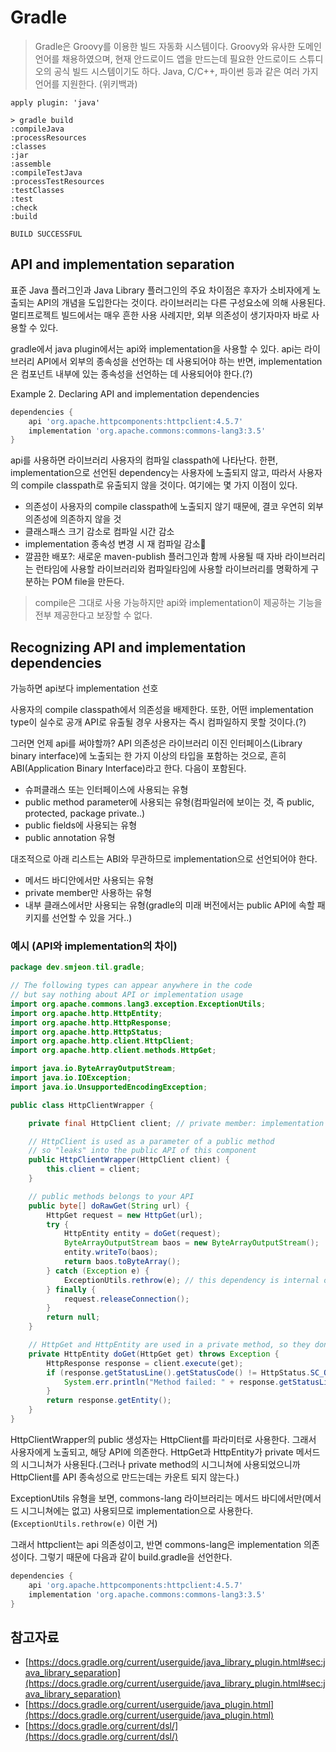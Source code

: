 # Gradle

> Gradle은 Groovy를 이용한 빌드 자동화 시스템이다. Groovy와 유사한 도메인 언어를 채용하였으며, 현재 안드로이드 앱을 만드는데 필요한 안드로이드 스튜디오의 공식 빌드 시스템이기도 하다. Java, C/C++, 파이썬 등과 같은 여러 가지 언어를 지원한다. (위키백과)

`apply plugin: 'java'`

```shell
> gradle build
:compileJava
:processResources
:classes
:jar
:assemble
:compileTestJava
:processTestResources
:testClasses
:test
:check
:build

BUILD SUCCESSFUL
```

## API and implementation separation

표준 Java 플러그인과 Java Library 플러그인의 주요 차이점은 후자가 소비자에게 노출되는 API의 개념을 도입한다는 것이다. 라이브러리는 다른 구성요소에 의해 사용된다. 멀티프로젝트 빌드에서는 매우 흔한 사용 사례지만, 외부 의존성이 생기자마자 바로 사용할 수 있다.

gradle에서 java plugin에서는 api와 implementation을 사용할 수 있다. api는 라이브러리 API에서 외부의 종속성을 선언하는 데 사용되어야 하는 반면, implementation은 컴포넌트 내부에 있는 종속성을 선언하는 데 사용되어야 한다.(?)

Example 2. Declaring API and implementation dependencies

```groovy
dependencies {
    api 'org.apache.httpcomponents:httpclient:4.5.7'
    implementation 'org.apache.commons:commons-lang3:3.5'
}
```

api를 사용하면 라이브러리 사용자의 컴파일 classpath에 나타난다. 한편, implementation으로 선언된 dependency는 사용자에 노출되지 않고, 따라서 사용자의 compile classpath로 유출되지 않을 것이다. 여기에는 몇 가지 이점이 있다.

- 의존성이 사용자의 compile classpath에 노출되지 않기 때문에, 결코 우연히 외부 의존성에 의존하지 않을 것
- 클래스패스 크기 감소로 컴파일 시간 감소
- implementation 종속성 변경 시 재 컴파일 감소
- 깔끔한 배포?: 새로운 maven-publish 플러그인과 함께 사용될 때 자바 라이브러리는 런타임에 사용할 라이브러리와 컴파일타임에 사용할 라이브러리를 명확하게 구분하는 POM file을 만든다.

> compile은 그대로 사용 가능하지만 api와 implementation이 제공하는 기능을 전부 제공한다고 보장할 수 없다.

## Recognizing API and implementation dependencies

가능하면 api보다 implementation 선호

사용자의 compile classpath에서 의존성을 배제한다. 또한, 어떤 implementation type이 실수로 공개 API로 유출될 경우 사용자는 즉시 컴파일하지 못할 것이다.(?)

그러면 언제 api를 써야할까? API 의존성은 라이브러리 이진 인터페이스(Library binary interface)에 노출되는 한 가지 이상의 타입을 포함하는 것으로, 흔히 ABI(Application Binary Interface)라고 한다. 다음이 포함된다.

- 슈퍼클래스 또는 인터페이스에 사용되는 유형
- public method parameter에 사용되는 유형(컴파일러에 보이는 것, 즉 public, protected, package private..)
- public fields에 사용되는 유형
- public annotation 유형

대조적으로 아래 리스트는 ABI와 무관하므로 implementation으로 선언되어야 한다.

- 메서드 바디안에서만 사용되는 유형
- private member만 사용하는 유형
- 내부 클래스에서만 사용되는 유형(gradle의 미래 버전에서는 public API에 속할 패키지를 선언할 수 있을 거다..)

### 예시 (API와 implementation의 차이)

```java
package dev.smjeon.til.gradle;

// The following types can appear anywhere in the code
// but say nothing about API or implementation usage
import org.apache.commons.lang3.exception.ExceptionUtils;
import org.apache.http.HttpEntity;
import org.apache.http.HttpResponse;
import org.apache.http.HttpStatus;
import org.apache.http.client.HttpClient;
import org.apache.http.client.methods.HttpGet;

import java.io.ByteArrayOutputStream;
import java.io.IOException;
import java.io.UnsupportedEncodingException;

public class HttpClientWrapper {

    private final HttpClient client; // private member: implementation details

    // HttpClient is used as a parameter of a public method
    // so "leaks" into the public API of this component
    public HttpClientWrapper(HttpClient client) {
        this.client = client;
    }

    // public methods belongs to your API
    public byte[] doRawGet(String url) {
        HttpGet request = new HttpGet(url);
        try {
            HttpEntity entity = doGet(request);
            ByteArrayOutputStream baos = new ByteArrayOutputStream();
            entity.writeTo(baos);
            return baos.toByteArray();
        } catch (Exception e) {
            ExceptionUtils.rethrow(e); // this dependency is internal only
        } finally {
            request.releaseConnection();
        }
        return null;
    }

    // HttpGet and HttpEntity are used in a private method, so they don't belong to the API
    private HttpEntity doGet(HttpGet get) throws Exception {
        HttpResponse response = client.execute(get);
        if (response.getStatusLine().getStatusCode() != HttpStatus.SC_OK) {
            System.err.println("Method failed: " + response.getStatusLine());
        }
        return response.getEntity();
    }
}
```

HttpClientWrapper의 public 생성자는 HttpClient를 파라미터로 사용한다. 그래서 사용자에게 노출되고, 해당 API에 의존한다. HttpGet과 HttpEntity가 private 메서드의 시그니쳐가 사용된다.(그러나 private method의 시그니쳐에 사용되었으니까 HttpClient를 API 종속성으로 만드는데는 카운트 되지 않는다.)

ExceptionUtils 유형을 보면, commons-lang 라이브러리는 메서드 바디에서만(메서드 시그니쳐에는 없고) 사용되므로 implementation으로 사용한다.(`ExceptionUtils.rethrow(e)` 이런 거)

그래서 httpclient는 api 의존성이고, 반면 commons-lang은 implementation 의존성이다. 그렇기 때문에 다음과 같이 build.gradle을 선언한다.

```groovy
dependencies {
    api 'org.apache.httpcomponents:httpclient:4.5.7'
    implementation 'org.apache.commons:commons-lang3:3.5'
}
```

## 참고자료

- [https://docs.gradle.org/current/userguide/java_library_plugin.html#sec:java_library_separation](https://docs.gradle.org/current/userguide/java_library_plugin.html#sec:java_library_separation)
- [https://docs.gradle.org/current/userguide/java_plugin.html](https://docs.gradle.org/current/userguide/java_plugin.html)
- [https://docs.gradle.org/current/dsl/](https://docs.gradle.org/current/dsl/)
